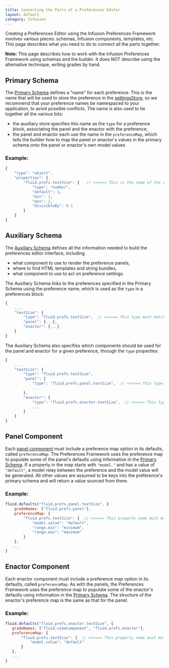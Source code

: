 ```yaml
---
title: Connecting the Parts of a Preferences Editor
layout: default
category: Infusion
---
```


Creating a Preferences Editor using the Infusion Preferences Framework involves various pieces: schemas, Infusion components, templates, etc. This page describes what you need to do to connect all the parts together.

<div class="infusion-docs-note"><strong>Note:</strong> This page describes how to work with the infusion Preferences Framework using schemas and the builder. It does NOT describe using the alternative technique, writing grades by hand.</div>

## Primary Schema ##

The [Primary Schema](PrimarySchemaForPreferencesFramework.md) defines a "name" for each preference.
This is the name that will be used to store the preference in the [settingsStore](SettingsStore.md),
so we recommend that your preference names be namespaced to your application,
to avoid possible conflicts. The name is also used to tie together all the various bits:

* the auxiliary store specifies this name as the `type` for a preference block, associating the panel and the enactor with the preference;
* the panel and enactor each use the name in the `preferenceMap`, which tells the builder how to map the panel or enactor's values in the primary schema onto the panel or enactor's own model values

### Example: ###

```javascript
{
    "type": "object",
    "properties": {
        "fluid.prefs.textSize": {   // <<<=== This is the name of the preference
            "type": "number",
            "default": 1,
            "min": 1,
            "max": 2,
            "divisibleBy": 0.1
        }
    }
}
```

## Auxiliary Schema ##

The [Auxiliary Schema](AuxiliarySchemaForPreferencesFramework.md) defines all the information needed to build the preferences editor interface, including

* what component to use to render the preference panels,
* where to find HTML templates and string bundles,
* what component to use to act on preference settings.

The Auxiliary Schema links to the preferences specified in the Primary Schema using the preference name, which is used as the `type` in a preferences block:

```javascript
{
    ....
    "textSize": {
        "type": "fluid.prefs.textSize",  // <<<=== This type must match the name specified in the primary schema
        "panel": {...},
        "enactor": {...}
    }
}
```

The Auxiliary Schema also specifies which components should be used for the panel and enactor for a given preference, through the `type` properties:

```javascript
{
    ....
    "textSize": {
        "type": "fluid.prefs.textSize",
        "panel": {
            "type": "fluid.prefs.panel.textSize",  // <<<=== This type is the name of the panel component
            ...
        },
        "enactor": {
            "type": "fluid.prefs.enactor.textSize",  // <<<=== This type is the name of the enactor component
            ...
        }
    }
}
```

## Panel Component ##

Each [panel component](Panels.md) must include a preference map option in its defaults, called `preferenceMap`. The Preferences Framework uses the preference map to populate some of the panel's defaults using information in the [Primary Schema](PrimarySchemaForPreferencesFramework.md). If a property in the map starts with `"model."` and has a value of `"default"`, a model relay between the preference and the model value will be generated. All other values are assumed to be keys into the preference's primary schema and will return a value sourced from there.

### Example: ###

```javascript
fluid.defaults("fluid.prefs.panel.textSize", {
    gradeNames: ["fluid.prefs.panel"],
    preferenceMap: {
        "fluid.prefs.textSize": {  // <<<=== This property name must match the name specified in the primary schema
            "model.value": "default",
            "range.min": "minimum",
            "range.max": "maximum"
        }
    },
   ...
}
```

## Enactor Component ##

Each enactor component must include a preference map option in its defaults, called `preferenceMap`. As with the panels, the Preferences Framework uses the preference map to populate some of the enactor's defaults using information in the [Primary Schema](PrimarySchemaForPreferencesFramework.md). The structure of the enactor's preference map is the same as that for the panel.

### Example: ###

```javascript
fluid.defaults("fluid.prefs.enactor.textSize", {
   gradeNames: ["fluid.viewComponent", "fluid.prefs.enactor"],
   preferenceMap: {
       "fluid.prefs.textSize": {  // <<<=== This property name must match the name specified in the primary schema
           "model.value": "default"
       }
   },
   ...
}
```
